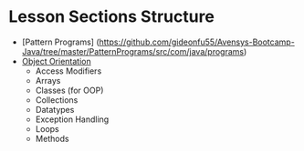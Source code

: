 # Lesson Sections Structure

- [Pattern Programs] (<https://github.com/gideonfu55/Avensys-Bootcamp-Java/tree/master/PatternPrograms/src/com/java/programs>)
- [Object Orientation](https://github.com/gideonfu55/Avensys-Bootcamp-Java/tree/master/Object%20Orientation/src/com/java/objects)
  - Access Modifiers
  - Arrays
  - Classes (for OOP)
  - Collections
  - Datatypes
  - Exception Handling
  - Loops
  - Methods
